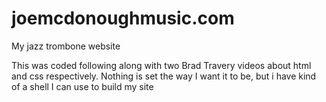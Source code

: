 # joemcdonoughmusic.com
My jazz trombone website 

This was coded following along with two Brad Travery videos about html and css respectively.  Nothing is set the way I want it to be, but i have kind of a shell I can use to build my site
